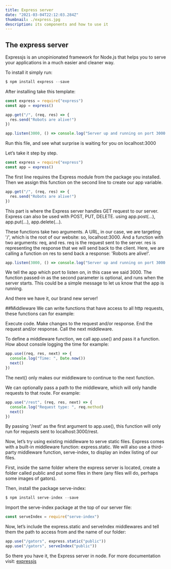 ```yaml
---
title: Express server
date: "2021-03-04T22:12:03.284Z"
thumbnail: ./express.jpg
description: its components and how to use it
---
```


## The express server

Expressjs is an unopinionated framework for Node.js that helps you to serve your applications in a much easier and cleaner way.

To install it simply run:

```js
$ npm install express --save
```

After installing take this template:

```js
const express = require("express")
const app = express()

app.get("/", (req, res) => {
  res.send("Robots are alive!")
})

app.listen(3000, () => console.log("Server up and running on port 3000!"))
```

Run this file, and see what surprise is waiting for you on localhost:3000

Let’s take it step by step.

```js
const express = require("express")
const app = express()
```

The first line requires the Express module from the package you installed. Then we assign this function on the second line to create our app variable.

```js
app.get("/", (req, res) => {
  res.send("Robots are alive!")
})
```

This part is where the Express server handles GET request to our server. Express can also be used with POST, PUT, DELETE. using app.post(...), app.put(...), app.delete(...).

These functions take two arguments. A URL, in our case, we are targeting '/', which is the root of our website: so, localhost:3000. And a function with two arguments: req, and res. req is the request sent to the server. res is representing the response that we will send back to the client. Here, we are calling a function on res to send back a response: 'Robots are alive!'.

```js
app.listen(3000, () => console.log("Server up and running on port 3000!"))
```

We tell the app which port to listen on, in this case we said 3000. The function passed-in as the second parameter is optional, and runs when the server starts. This could be a simple message to let us know that the app is running.

And there we have it, our brand new server!

##Middleware
We can write functions that have access to all http requests, these functions can for example:

Execute code.
Make changes to the request and/or response.
End the request and/or response.
Call the next middleware.

To define a middleware function, we call app.use() and pass it a function. How about console logging the time for example:

```js
app.use((req, res, next) => {
  console.log("Time: ", Date.now())
  next()
})
```

The next() only makes our middleware to continue to the next function.

We can optionally pass a path to the middleware, which will only handle requests to that route. For example:

```js
app.use("/rest", (req, res, next) => {
  console.log("Request type: ", req.method)
  next()
})
```

By passing '/rest' as the first argument to app.use(), this function will only run for requests sent to localhost:3000/rest.

Now, let’s try using existing middleware to serve static files. Express comes with a built-in middleware function: express.static. We will also use a third-party middleware function, serve-index, to display an index listing of our files.

First, inside the same folder where the express server is located, create a folder called public and put some files in there (any files will do, perhaps some images of gators).

Then, install the package serve-index:

```js
$ npm install serve-index --save
```

Import the serve-index package at the top of our server file:

```js
const serveIndex = require("serve-index")
```

Now, let’s include the express.static and serveIndex middlewares and tell them the path to access from and the name of our folder:

```js
app.use("/gators", express.static("public"))
app.use("/gators", serveIndex("public"))
```

So there you have it, the Express server in node. For more documentation visit: [expressjs](https://expressjs.com/)
